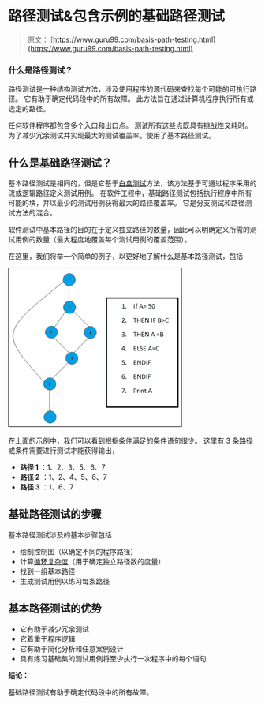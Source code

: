# 路径测试&包含示例的基础路径测试

> 原文： [https://www.guru99.com/basis-path-testing.html](https://www.guru99.com/basis-path-testing.html)

### 什么是路径测试？

路径测试是一种结构测试方法，涉及使用程序的源代码来查找每个可能的可执行路径。 它有助于确定代码段中的所有故障。 此方法旨在通过计算机程序执行所有或选定的路径。

任何软件程序都包含多个入口和出口点。 测试所有这些点既具有挑战性又耗时。 为了减少冗余测试并实现最大的测试覆盖率，使用了基本路径测试。

## 什么是基础路径测试？

基本路径测试是相同的，但是它基于[白盒测试](/white-box-testing.html)方法，该方法基于可通过程序采用的流或逻辑路径定义测试用例。 在软件工程中，基础路径测试包括执行程序中所有可能的块，并以最少的测试用例获得最大的路径覆盖率。 它是分支测试和路径测试方法的混合。

软件测试中基本路径的目的在于定义独立路径的数量，因此可以明确定义所需的测试用例的数量（最大程度地覆盖每个测试用例的覆盖范围）。

在这里，我们将举一个简单的例子，以更好地了解什么是基本路径测试，包括

![Path Testing & Basis Path Testing](img/42ba3b26728c6d32c8076b8539fde4a3.png)

在上面的示例中，我们可以看到根据条件满足的条件语句很少。 这里有 3 条路径或条件需要进行测试才能获得输出，

*   **路径 1** ：1、2、3、5、6、7
*   **路径 2** ：1、2、4、5、6、7
*   **路径 3** ：1、6、7

## 基础路径测试的步骤

基本路径测试涉及的基本步骤包括

*   绘制控制图（以确定不同的程序路径）
*   计算[循环复杂度](/cyclomatic-complexity.html)（用于确定独立路径数的度量）
*   找到一组基本路径
*   生成测试用例以练习每条路径

## 基本路径测试的优势

*   它有助于减少冗余测试
*   它着重于程序逻辑
*   它有助于简化分析和任意案例设计
*   具有练习基础集的测试用例将至少执行一次程序中的每个语句

**结论：**

基础路径测试有助于确定代码段中的所有故障。